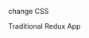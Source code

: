 <!-- import "./App.css";
min-height: 100vh; -->

<!-- Q16 -->

<!-- Q17 -->

<!-- Q18 -->
change CSS

<!-- Q19 -->

<!-- Q20 -->
Traditional Redux App